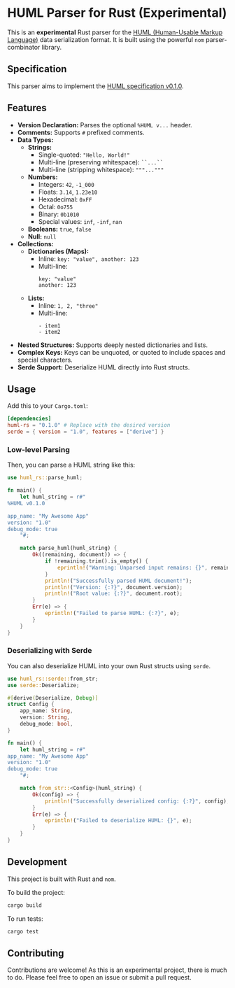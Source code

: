 # HUML Parser for Rust (Experimental)

This is an **experimental** Rust parser for the [HUML (Human-Usable Markup Language)](https://huml.pages.dev) data serialization format. It is built using the powerful `nom` parser-combinator library.

## Specification

This parser aims to implement the [HUML specification v0.1.0](https://huml.pages.dev/specifications/v0-1-0/).

## Features

*   **Version Declaration:** Parses the optional `%HUML v...` header.
*   **Comments:** Supports `#` prefixed comments.
*   **Data Types:**
    *   **Strings:**
        *   Single-quoted: `"Hello, World!"`
        *   Multi-line (preserving whitespace): ```` ``...`` ````
        *   Multi-line (stripping whitespace): `"""..."""`
    *   **Numbers:**
        *   Integers: `42`, `-1_000`
        *   Floats: `3.14`, `1.23e10`
        *   Hexadecimal: `0xFF`
        *   Octal: `0o755`
        *   Binary: `0b1010`
        *   Special values: `inf`, `-inf`, `nan`
    *   **Booleans:** `true`, `false`
    *   **Null:** `null`
*   **Collections:**
    *   **Dictionaries (Maps):**
        *   Inline: `key: "value", another: 123`
        *   Multi-line:
            ```huml
            key: "value"
            another: 123
            ```
    *   **Lists:**
        *   Inline: `1, 2, "three"`
        *   Multi-line:
            ```huml
            - item1
            - item2
            ```
*   **Nested Structures:** Supports deeply nested dictionaries and lists.
*   **Complex Keys:** Keys can be unquoted, or quoted to include spaces and special characters.
*   **Serde Support:** Deserialize HUML directly into Rust structs.

## Usage

Add this to your `Cargo.toml`:

```toml
[dependencies]
huml-rs = "0.1.0" # Replace with the desired version
serde = { version = "1.0", features = ["derive"] }
```

### Low-level Parsing

Then, you can parse a HUML string like this:

```rust
use huml_rs::parse_huml;

fn main() {
    let huml_string = r#"
%HUML v0.1.0

app_name: "My Awesome App"
version: "1.0"
debug_mode: true
    "#;

    match parse_huml(huml_string) {
        Ok((remaining, document)) => {
            if !remaining.trim().is_empty() {
                eprintln!("Warning: Unparsed input remains: {}", remaining);
            }
            println!("Successfully parsed HUML document!");
            println!("Version: {:?}", document.version);
            println!("Root value: {:?}", document.root);
        }
        Err(e) => {
            eprintln!("Failed to parse HUML: {:?}", e);
        }
    }
}
```

### Deserializing with Serde

You can also deserialize HUML into your own Rust structs using `serde`.

```rust
use huml_rs::serde::from_str;
use serde::Deserialize;

#[derive(Deserialize, Debug)]
struct Config {
    app_name: String,
    version: String,
    debug_mode: bool,
}

fn main() {
    let huml_string = r#"
app_name: "My Awesome App"
version: "1.0"
debug_mode: true
    "#;

    match from_str::<Config>(huml_string) {
        Ok(config) => {
            println!("Successfully deserialized config: {:?}", config);
        }
        Err(e) => {
            eprintln!("Failed to deserialize HUML: {}", e);
        }
    }
}
```

## Development

This project is built with Rust and `nom`.

To build the project:
```sh
cargo build
```

To run tests:
```sh
cargo test
```

## Contributing

Contributions are welcome! As this is an experimental project, there is much to do. Please feel free to open an issue or submit a pull request.
